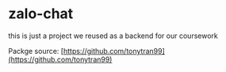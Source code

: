 # zalo-chat

this is just a project we reused as a backend for our coursework

Packge source: [https://github.com/tonytran99](https://github.com/tonytran99)
